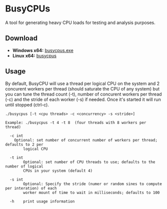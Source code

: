 # BusyCPUs

A tool for generating heavy CPU loads for testing and analysis purposes.

## Download

- **Windows x64:** [busycpus.exe](https://github.com/robert-mcdermott/busycpus/blob/master/bin/busycpus.exe?raw=true)
- **Linux   x64:** [busycpus](https://github.com/robert-mcdermott/busycpus/blob/master/bin/busycpus?raw=true)

## Usage

By default, BusyCPU will use a thread per logical CPU on the system and 2 concurent workers per thread (should saturate the CPU of any system) but you can tune the thread count (-t), number of concurent workers per thread (-c) and the stride of each worker (-s) if needed.
Once it's started it will run until stopped (ctrl-c).

```
./busycpus [-t <cpu threads> -c <concurrency> -s <stride>]

Example: ./busycpus -t 4 -t 8  (four threads with 8 workers per thread)

  -c int
  	Optional: set number of concurrent number of workers per thread; defaults to 2 per 
        logical CPU 
  
  -t int
    	Optional: set number of CPU threads to use; defaults to the number of logical 
        CPUs in your system (default 4)

  -s int
    	Optional: Specify the stride (numer or random sines to compute per interation) of each
        worker mount of time to wait in milliseconds; defaults to 100 

  -h	print usage information
```
